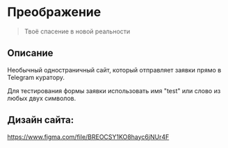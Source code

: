 # Преображение
> Твоё спасение в новой реальности

## Описание
Необычный одностраничный сайт, который отправляет заявки прямо в Telegram куратору.

Для тестирования формы заявки использовать имя "test" или слово из любых двух символов.

## Дизайн сайта:
https://www.figma.com/file/BREOCSY1KO8hayc6jNUr4F
